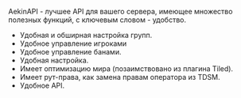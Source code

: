 ﻿AekinAPI - лучшее API для вашего сервера, имеющее множество полезных функций, с ключевым словом - удобство.

* Удобная и обширная настройка групп.
* Удобное управление игроками
* Удобное управление банами.
* Удобная настройка.
* Имеет оптимизацию мира (позаимствовано из плагина Tiled).
* Имеет рут-права, как замена правам оператора из TDSM.
* Удобное API.
